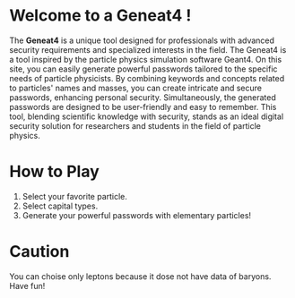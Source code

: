 # Welcome to a Geneat4 !
  The **Geneat4** is a unique tool designed for professionals with advanced security requirements and specialized interests in the field. The Geneat4 is a tool inspired by the particle physics simulation software Geant4.  On this site, you can easily generate powerful passwords tailored to the specific needs of particle physicists. By combining keywords and concepts related to particles' names and masses, you can create intricate and secure passwords, enhancing personal security. Simultaneously, the generated passwords are designed to be user-friendly and easy to remember. This tool, blending scientific knowledge with security, stands as an ideal digital security solution for researchers and students in the field of particle physics.

# How to Play
1. Select your favorite particle.
2. Select capital types.
3. Generate your powerful passwords with elementary particles!

# Caution  
You can choise only leptons because it dose not have data of baryons.  
Have fun!
